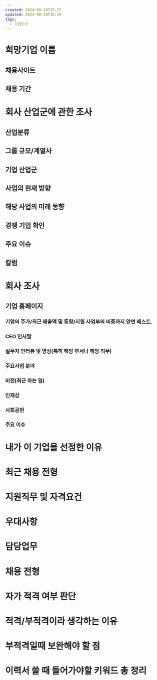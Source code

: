 ```yaml
---
created: 2024-08-18T15:27
updated: 2024-08-28T16:29
tags:
  - 기업조사
---
```


# 희망기업 이름
## 채용사이트
## 채용 기간
# 회사 산업군에 관한 조사
## 산업분류
## 그룹 규모/계열사
## 기업 산업군

## 사업의 현재 방향

## 해당 사업의 미래 동향

## 경쟁 기업 확인

## 주요 이슈
## 칼럼

# 회사 조사
## 기업 홈페이지  
### 기업의 주가/최근 매출액 및 동향/지원 사업부의 비중까지 알면 베스트.
### CEO 인사말
### 실무자 인터뷰 및 영상(특히 해당 부서나 해당 직무)
### 주요사업 분야
### 비전(최근 하는 일)
### 인재상
### 사회공헌
### 주요 이슈

# 내가 이 기업을 선정한 이유

# 최근 채용 전형
# 지원직무 및 자격요건
# 우대사항
# 담당업무
# 채용 전형

# 자가 적격 여부 판단
# 적격/부적격이라 생각하는 이유

# 부적격일때 보완해야 할 점

# 이력서 쓸 때 들어가야할 키워드 총 정리
